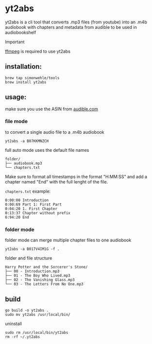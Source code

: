 # yt2abs

yt2abs is a cli tool that converts .mp3 files (from youtube) into an .m4b audiobook with chapters and metadata from audible to be used in audiobookshelf

> [!IMPORTANT]  
> [ffmpeg](https://ffmpeg.org/) is required to use yt2abs

## installation:

```
brew tap simonwehle/tools
brew install yt2abs
```

## usage:

make sure you use the ASIN from [audible.com](https://audible.com)

### file mode

to convert a single audio file to a .m4b audiobook

```
yt2abs -a B07KKMNZCH
```

full auto mode uses the default file names

```
folder/
├── audiobook.mp3
└── chapters.txt
```

Make sure to format all timestamps in the format "H:MM:SS" and add a chapter named "End" with the full lenght of the file.

`chapters.txt` example:

```
0:00:00 Introduction
0:00:69 Part 1: First Part
0:04:20 1. First Chapter
0:13:37 Chapter without prefix
6:94:20 End
```

### folder mode

folder mode can merge multiple chapter files to one audiobook

```
yt2abs -a B017V4IM1G -f .
```

folder and file structure

```
Harry Potter and the Sorcerer's Stone/
├── 00 - Introduction.mp3
├── 01 - The Boy Who Lived.mp3
├── 02 - The Vanishing Glass.mp3
└── 03 - The Letters From No One.mp3
```

## build

```
go build -o yt2abs .
sudo mv yt2abs /usr/local/bin/
```

uninstall

```
sudo rm /usr/local/bin/yt2abs
rm -rf ~/.yt2abs
```
